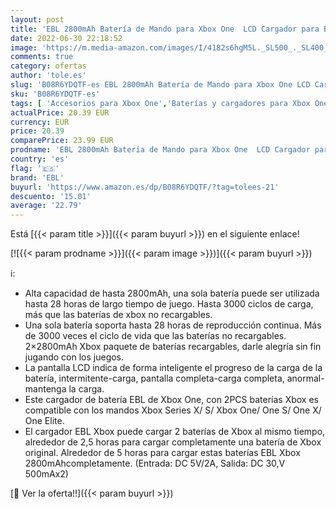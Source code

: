 ```yaml
---
layout: post
title: 'EBL 2800mAh Batería de Mando para Xbox One  LCD Cargador para Batería Mando para Xbox One/One S/One X/One Elite'
date: 2022-06-30 22:18:52
image: 'https://m.media-amazon.com/images/I/4182s6hgM5L._SL500_._SL400_.jpg'
comments: true
category: ofertas
author: 'tole.es'
slug: 'B08R6YDQTF-es EBL 2800mAh Batería de Mando para Xbox One LCD Cargador...'
sku: 'B08R6YDQTF-es'
tags: [ 'Accesorios para Xbox One','Baterías y cargadores para Xbox One','Hardware y juegos para Xbox One','Sets de baterías y cargadores para Xbox One','Videojuegos','ebl','xbox','🇪🇸', ]
actualPrice: 20.39 EUR
currency: EUR
price: 20.39
comparePrice: 23.99 EUR
prodname: 'EBL 2800mAh Batería de Mando para Xbox One  LCD Cargador para Batería Mando para Xbox One/One S/One X/One Elite'
country: 'es'
flag: '🇪🇸'
brand: 'EBL'
buyurl: 'https://www.amazon.es/dp/B08R6YDQTF/?tag=tolees-21'
descuento: '15.01'
average: '22.79'
---
```


Está [{{< param title >}}]({{< param buyurl >}}) en el siguiente enlace!

[![{{< param prodname >}}]({{< param image >}})]({{< param buyurl >}})

ℹ️:

- Alta capacidad de hasta 2800mAh, una sola batería puede ser utilizada hasta 28 horas de largo tiempo de juego. Hasta 3000 ciclos de carga, más que las baterías de xbox no recargables.
- Una sola batería soporta hasta 28 horas de reproducción continua. Más de 3000 veces el ciclo de vida que las baterías no recargables. 2×2800mAh Xbox paquete de baterías recargables, darle alegría sin fin jugando con los juegos.
- La pantalla LCD indica de forma inteligente el progreso de la carga de la batería, intermitente-carga, pantalla completa-carga completa, anormal-mantenga la carga.
- Este cargador de batería EBL de Xbox One, con 2PCS baterías Xbox es compatible con los mandos Xbox Series X/ S/ Xbox One/ One S/ One X/ One Elite.
- El cargador EBL Xbox puede cargar 2 baterías de Xbox al mismo tiempo, alrededor de 2,5 horas para cargar completamente una batería de Xbox original. Alrededor de 5 horas para cargar estas baterías EBL Xbox 2800mAhcompletamente. (Entrada: DC 5V/2A, Salida: DC 30,V 500mAx2)

[🛒 Ver la oferta!!]({{< param buyurl >}})
